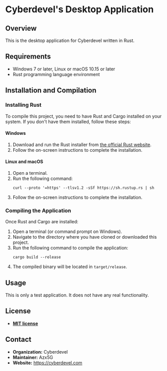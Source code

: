 
# Cyberdevel's Desktop Application

## Overview

This is the desktop application for Cyberdevel written in Rust.

## Requirements

- Windows 7 or later, Linux or macOS 10.15 or later
- Rust programming language environment

## Installation and Compilation

### Installing Rust

To compile this project, you need to have Rust and Cargo installed on your system. If you don't have them installed, follow these steps:

#### Windows

1. Download and run the Rust installer from [the official Rust website](https://www.rust-lang.org/tools/install).
2. Follow the on-screen instructions to complete the installation.

#### Linux and macOS

1. Open a terminal.
2. Run the following command:
   ```
   curl --proto '=https' --tlsv1.2 -sSf https://sh.rustup.rs | sh
   ```
3. Follow the on-screen instructions to complete the installation.

### Compiling the Application

Once Rust and Cargo are installed:

1. Open a terminal (or command prompt on Windows).
2. Navigate to the directory where you have cloned or downloaded this project.
3. Run the following command to compile the application:
   ```
   cargo build --release
   ```
4. The compiled binary will be located in `target/release`.

## Usage

This is only a test application. It does not have any real functionality.

## License

- **[MIT license](http://opensource.org/licenses/mit-license.php)**

## Contact

- **Organization:** Cyberdevel
- **Maintainer:** Azx5G
- **Website:** https://cyberdevel.com
